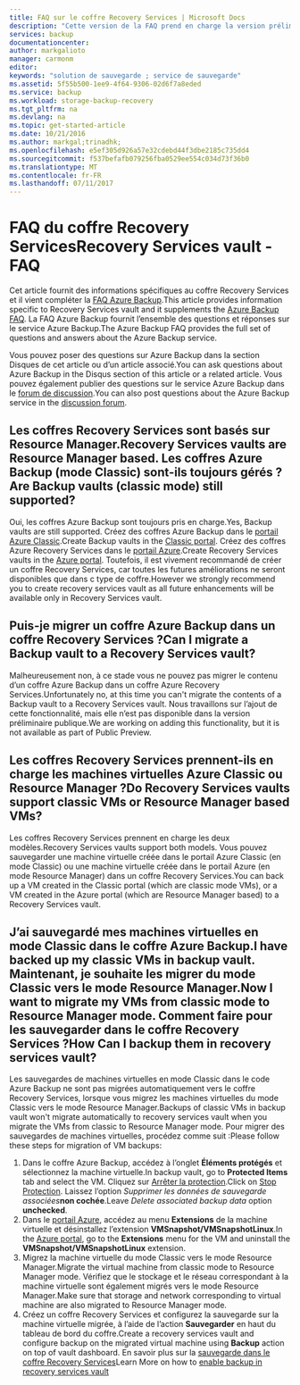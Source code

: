 ```yaml
---
title: FAQ sur le coffre Recovery Services | Microsoft Docs
description: "Cette version de la FAQ prend en charge la version préliminaire publique du service Azure Backup. Réponses aux questions fréquemment posées sur l’agent de sauvegarde, la sauvegarde et la rétention, la récupération, la sécurité et d’autres questions courantes sur la solution Azure Backup."
services: backup
documentationcenter: 
author: markgalioto
manager: carmonm
editor: 
keywords: "solution de sauvegarde ; service de sauvegarde"
ms.assetid: 5f55b500-1ee9-4f64-9306-02d6f7a8eded
ms.service: backup
ms.workload: storage-backup-recovery
ms.tgt_pltfrm: na
ms.devlang: na
ms.topic: get-started-article
ms.date: 10/21/2016
ms.author: markgal;trinadhk;
ms.openlocfilehash: e5ef305d926a57e32cdebd44f3dbe2185c735dd4
ms.sourcegitcommit: f537befafb079256fba0529ee554c034d73f36b0
ms.translationtype: MT
ms.contentlocale: fr-FR
ms.lasthandoff: 07/11/2017
---
```

# <a name="recovery-services-vault---faq"></a><span data-ttu-id="e15d8-105">FAQ du coffre Recovery Services</span><span class="sxs-lookup"><span data-stu-id="e15d8-105">Recovery Services vault - FAQ</span></span>
<span data-ttu-id="e15d8-106">Cet article fournit des informations spécifiques au coffre Recovery Services et il vient compléter la [FAQ Azure Backup](backup-azure-backup-faq.md).</span><span class="sxs-lookup"><span data-stu-id="e15d8-106">This article provides information specific to Recovery Services vault and it supplements the [Azure Backup FAQ](backup-azure-backup-faq.md).</span></span> <span data-ttu-id="e15d8-107">La FAQ Azure Backup fournit l’ensemble des questions et réponses sur le service Azure Backup.</span><span class="sxs-lookup"><span data-stu-id="e15d8-107">The Azure Backup FAQ provides the full set of questions and answers about the Azure Backup service.</span></span>  

<span data-ttu-id="e15d8-108">Vous pouvez poser des questions sur Azure Backup dans la section Disques de cet article ou d’un article associé.</span><span class="sxs-lookup"><span data-stu-id="e15d8-108">You can ask questions about Azure Backup in the Disqus section of this article or a related article.</span></span> <span data-ttu-id="e15d8-109">Vous pouvez également publier des questions sur le service Azure Backup dans le [forum de discussion](https://social.msdn.microsoft.com/forums/azure/home?forum=windowsazureonlinebackup).</span><span class="sxs-lookup"><span data-stu-id="e15d8-109">You can also post questions about the Azure Backup service in the [discussion forum](https://social.msdn.microsoft.com/forums/azure/home?forum=windowsazureonlinebackup).</span></span>

## <a name="recovery-services-vaults-are-resource-manager-based-are-backup-vaults-classic-mode-still-supported-br"></a><span data-ttu-id="e15d8-110">Les coffres Recovery Services sont basés sur Resource Manager.</span><span class="sxs-lookup"><span data-stu-id="e15d8-110">Recovery Services vaults are Resource Manager based.</span></span> <span data-ttu-id="e15d8-111">Les coffres Azure Backup (mode Classic) sont-ils toujours gérés ?</span><span class="sxs-lookup"><span data-stu-id="e15d8-111">Are Backup vaults (classic mode) still supported?</span></span> <br/>
<span data-ttu-id="e15d8-112">Oui, les coffres Azure Backup sont toujours pris en charge.</span><span class="sxs-lookup"><span data-stu-id="e15d8-112">Yes, Backup vaults are still supported.</span></span> <span data-ttu-id="e15d8-113">Créez des coffres Azure Backup dans le [portail Azure Classic](https://manage.windowsazure.com).</span><span class="sxs-lookup"><span data-stu-id="e15d8-113">Create Backup vaults in the [Classic portal](https://manage.windowsazure.com).</span></span> <span data-ttu-id="e15d8-114">Créez des coffres Azure Recovery Services dans le [portail Azure](https://portal.azure.com).</span><span class="sxs-lookup"><span data-stu-id="e15d8-114">Create Recovery Services vaults in the [Azure portal](https://portal.azure.com).</span></span> <span data-ttu-id="e15d8-115">Toutefois, il est vivement recommandé de créer un coffre Recovery Services, car toutes les futures améliorations ne seront disponibles que dans c type de coffre.</span><span class="sxs-lookup"><span data-stu-id="e15d8-115">However we strongly recommend you to create recovery services vault as all future enhancements will be available only in Recovery Services vault.</span></span>

## <a name="can-i-migrate-a-backup-vault-to-a-recovery-services-vault-br"></a><span data-ttu-id="e15d8-116">Puis-je migrer un coffre Azure Backup dans un coffre Recovery Services ?</span><span class="sxs-lookup"><span data-stu-id="e15d8-116">Can I migrate a Backup vault to a Recovery Services vault?</span></span> <br/>
<span data-ttu-id="e15d8-117">Malheureusement non, à ce stade vous ne pouvez pas migrer le contenu d’un coffre Azure Backup dans un coffre Azure Recovery Services.</span><span class="sxs-lookup"><span data-stu-id="e15d8-117">Unfortunately no, at this time you can't migrate the contents of a Backup vault to a Recovery Services vault.</span></span> <span data-ttu-id="e15d8-118">Nous travaillons sur l’ajout de cette fonctionnalité, mais elle n’est pas disponible dans la version préliminaire publique.</span><span class="sxs-lookup"><span data-stu-id="e15d8-118">We are working on adding this functionality, but it is not available as part of Public Preview.</span></span>

## <a name="do-recovery-services-vaults-support-classic-vms-or-resource-manager-based-vms-br"></a><span data-ttu-id="e15d8-119">Les coffres Recovery Services prennent-ils en charge les machines virtuelles Azure Classic ou Resource Manager ?</span><span class="sxs-lookup"><span data-stu-id="e15d8-119">Do Recovery Services vaults support classic VMs or Resource Manager based VMs?</span></span> <br/>
<span data-ttu-id="e15d8-120">Les coffres Recovery Services prennent en charge les deux modèles.</span><span class="sxs-lookup"><span data-stu-id="e15d8-120">Recovery Services vaults support both models.</span></span>  <span data-ttu-id="e15d8-121">Vous pouvez sauvegarder une machine virtuelle créée dans le portail Azure Classic (en mode Classic) ou une machine virtuelle créée dans le portail Azure (en mode Resource Manager) dans un coffre Recovery Services.</span><span class="sxs-lookup"><span data-stu-id="e15d8-121">You can back up a VM created in the Classic portal (which are classic mode VMs), or a VM created in the Azure portal (which are Resource Manager based) to a Recovery Services vault.</span></span>

## <a name="i-have-backed-up-my-classic-vms-in-backup-vault-now-i-want-to-migrate-my-vms-from-classic-mode-to-resource-manager-mode--how-can-i-backup-them-in-recovery-services-vault"></a><span data-ttu-id="e15d8-122">J’ai sauvegardé mes machines virtuelles en mode Classic dans le coffre Azure Backup.</span><span class="sxs-lookup"><span data-stu-id="e15d8-122">I have backed up my classic VMs in backup vault.</span></span> <span data-ttu-id="e15d8-123">Maintenant, je souhaite les migrer du mode Classic vers le mode Resource Manager.</span><span class="sxs-lookup"><span data-stu-id="e15d8-123">Now I want to migrate my VMs from classic mode to Resource Manager mode.</span></span>  <span data-ttu-id="e15d8-124">Comment faire pour les sauvegarder dans le coffre Recovery Services ?</span><span class="sxs-lookup"><span data-stu-id="e15d8-124">How Can I backup them in recovery services vault?</span></span>
<span data-ttu-id="e15d8-125">Les sauvegardes de machines virtuelles en mode Classic dans le code Azure Backup ne sont pas migrées automatiquement vers le coffre Recovery Services, lorsque vous migrez les machines virtuelles du mode Classic vers le mode Resource Manager.</span><span class="sxs-lookup"><span data-stu-id="e15d8-125">Backups of classic VMs in backup vault won't migrate automatically to recovery services vault when you migrate the VMs from classic to Resource Manager mode.</span></span> <span data-ttu-id="e15d8-126">Pour migrer des sauvegardes de machines virtuelles, procédez comme suit :</span><span class="sxs-lookup"><span data-stu-id="e15d8-126">Please follow these steps for migration of VM backups:</span></span>

1. <span data-ttu-id="e15d8-127">Dans le coffre Azure Backup, accédez à l’onglet **Éléments protégés** et sélectionnez la machine virtuelle.</span><span class="sxs-lookup"><span data-stu-id="e15d8-127">In backup vault, go to **Protected Items** tab and select the VM.</span></span> <span data-ttu-id="e15d8-128">Cliquez sur [Arrêter la protection](backup-azure-manage-vms-classic.md#stop-protecting-virtual-machines).</span><span class="sxs-lookup"><span data-stu-id="e15d8-128">Click on [Stop Protection](backup-azure-manage-vms-classic.md#stop-protecting-virtual-machines).</span></span> <span data-ttu-id="e15d8-129">Laissez l’option *Supprimer les données de sauvegarde associées***non cochée**.</span><span class="sxs-lookup"><span data-stu-id="e15d8-129">Leave *Delete associated backup data* option **unchecked**.</span></span>
2. <span data-ttu-id="e15d8-130">Dans le [portail Azure](https://portal.azure.com), accédez au menu **Extensions** de la machine virtuelle et désinstallez l’extension **VMSnapshot/VMSnapshotLinux**.</span><span class="sxs-lookup"><span data-stu-id="e15d8-130">In the [Azure portal](https://portal.azure.com), go to the **Extensions** menu for the VM and uninstall the **VMSnapshot/VMSnapshotLinux** extension.</span></span>
3. <span data-ttu-id="e15d8-131">Migrez la machine virtuelle du mode Classic vers le mode Resource Manager.</span><span class="sxs-lookup"><span data-stu-id="e15d8-131">Migrate the virtual machine from classic mode to Resource Manager mode.</span></span> <span data-ttu-id="e15d8-132">Vérifiez que le stockage et le réseau correspondant à la machine virtuelle sont également migrés vers le mode Resource Manager.</span><span class="sxs-lookup"><span data-stu-id="e15d8-132">Make sure that storage and network corresponding to virtual machine are also migrated to Resource Manager mode.</span></span>
4. <span data-ttu-id="e15d8-133">Créez un coffre Recovery Services et configurez la sauvegarde sur la machine virtuelle migrée, à l’aide de l’action **Sauvegarder** en haut du tableau de bord du coffre.</span><span class="sxs-lookup"><span data-stu-id="e15d8-133">Create a recovery services vault and configure backup on the migrated virtual machine using **Backup** action on top of vault dashboard.</span></span> <span data-ttu-id="e15d8-134">En savoir plus sur la [sauvegarde dans le coffre Recovery Services](backup-azure-vms-first-look-arm.md)</span><span class="sxs-lookup"><span data-stu-id="e15d8-134">Learn More on how to [enable backup in recovery services vault](backup-azure-vms-first-look-arm.md)</span></span>
